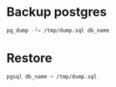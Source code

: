 # Backup postgres

```bash
pg_dump -f= /tmp/dump.sql db_name
```

# Restore

```bash
pgsql db_name < /tmp/dump.sql
```
